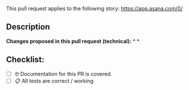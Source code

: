 This pull request applies to the following story: <https://app.asana.com/0/>

## Description
<!--- Describe your changes in detail -->

**Changes proposed in this pull request (technical):**
*
*

## Checklist:
- [ ] :nerd_face: Documentation for this PR is covered.
- [ ] :clipboard: All tests are correct / working

